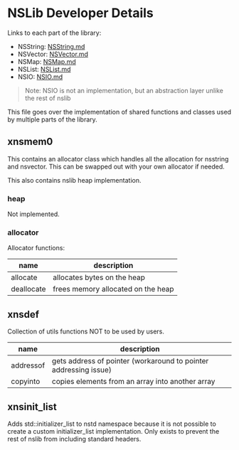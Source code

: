 # NSLib Developer Details

Links to each part of the library:

- NSString: [NSString.md](./NSString.md)
- NSVector: [NSVector.md](./NSVector.md)
- NSMap: [NSMap.md](./NSMap.md)
- NSList: [NSList.md](./NSList.md)
- NSIO: [NSIO.md](./NSIO.md)

> Note: NSIO is not an implementation, but an abstraction layer unlike the rest of nslib

This file goes over the implementation of shared functions and classes used by multiple parts of the library.

## xnsmem0

This contains an allocator class which handles all the allocation for nsstring and nsvector. This can be swapped out with your own allocator if needed.

This also contains nslib heap implementation.

### heap

Not implemented.

### allocator

Allocator functions:

| name | description |
|-|-|
| allocate | allocates bytes on the heap |
| deallocate | frees memory allocated on the heap |

## xnsdef

Collection of utils functions NOT to be used by users.

| name | description |
|-|-|
| addressof | gets address of pointer (workaround to pointer addressing issue) |
| copyinto | copies elements from an array into another array |

## xnsinit_list

Adds std::initializer_list to nstd namespace because it is not possible to create a custom initializer_list implementation. Only exists to prevent the rest of nslib from including standard headers.
